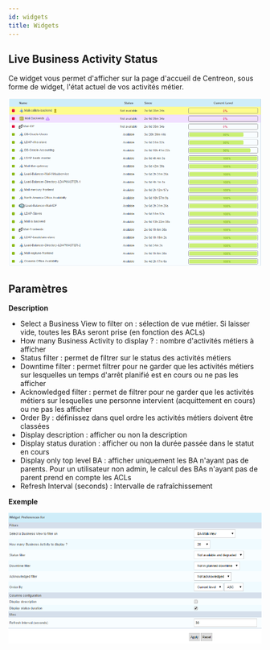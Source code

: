 ```yaml
---
id: widgets
title: Widgets
---
```


## Live Business Activity Status

Ce widget vous permet d'afficher sur la page d'accueil de Centreon, sous
forme de widget, l'état actuel de vos activités métier.

![image](../assets/service-mapping/widget_bam-ba-listing.png)

## Paramètres

**Description**

-   Select a Business View to filter on : sélection de vue métier. Si
    laisser vide, toutes les BAs seront prise (en fonction des ACLs)
-   How many Business Activity to display ? : nombre d'activités métiers à
    afficher
-   Status filter : permet de filtrer sur le status des activités métiers
-   Downtime filter : permet filtrer pour ne garder que les activités
    métiers sur lesquelles un temps d'arrêt planifié est en cours ou ne
    pas les afficher
-   Acknowledged filter : permet de filtrer pour ne garder que les
    activités métiers sur lesquelles une personne intervient
    (acquittement en cours) ou ne pas les afficher
-   Order By : définissez dans quel ordre les activités métiers doivent
    être classées
-   Display description : afficher ou non la description
-   Display status duration : afficher ou non la durée passée dans le
    statut en cours
-   Display only top level BA : afficher uniquement les BA n'ayant pas
    de parents. Pour un utilisateur non admin, le calcul des BAs n'ayant
    pas de parent prend en compte les ACLs
-   Refresh Interval (seconds) : Intervalle de rafraîchissement

**Exemple**

![image](../assets/service-mapping/widget_bam-ba-listing_param.png)
